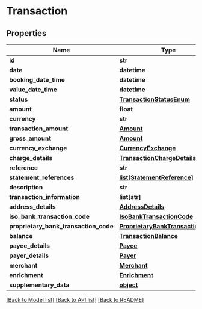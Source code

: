 # Transaction

## Properties
Name | Type | Description | Notes
------------ | ------------- | ------------- | -------------
**id** | **str** |  | [optional] 
**date** | **datetime** |  | [optional] 
**booking_date_time** | **datetime** |  | [optional] 
**value_date_time** | **datetime** |  | [optional] 
**status** | [**TransactionStatusEnum**](TransactionStatusEnum.md) |  | [optional] 
**amount** | **float** |  | [optional] 
**currency** | **str** |  | [optional] 
**transaction_amount** | [**Amount**](Amount.md) |  | [optional] 
**gross_amount** | [**Amount**](Amount.md) |  | [optional] 
**currency_exchange** | [**CurrencyExchange**](CurrencyExchange.md) |  | [optional] 
**charge_details** | [**TransactionChargeDetails**](TransactionChargeDetails.md) |  | [optional] 
**reference** | **str** |  | [optional] 
**statement_references** | [**list[StatementReference]**](StatementReference.md) |  | [optional] 
**description** | **str** |  | [optional] 
**transaction_information** | **list[str]** |  | [optional] 
**address_details** | [**AddressDetails**](AddressDetails.md) |  | [optional] 
**iso_bank_transaction_code** | [**IsoBankTransactionCode**](IsoBankTransactionCode.md) |  | [optional] 
**proprietary_bank_transaction_code** | [**ProprietaryBankTransactionCode**](ProprietaryBankTransactionCode.md) |  | [optional] 
**balance** | [**TransactionBalance**](TransactionBalance.md) |  | [optional] 
**payee_details** | [**Payee**](Payee.md) |  | [optional] 
**payer_details** | [**Payer**](Payer.md) |  | [optional] 
**merchant** | [**Merchant**](Merchant.md) |  | [optional] 
**enrichment** | [**Enrichment**](Enrichment.md) |  | [optional] 
**supplementary_data** | [**object**](.md) |  | [optional] 

[[Back to Model list]](../README.md#documentation-for-models) [[Back to API list]](../README.md#documentation-for-api-endpoints) [[Back to README]](../README.md)


